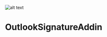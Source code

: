 ![alt text](https://travis-ci.com/CS-3250-Team-3-Stooges/OutlookSignatureAddin.svg?token=6RQQW3UhvtzasHUSYY4M&branch=main)
# OutlookSignatureAddin
